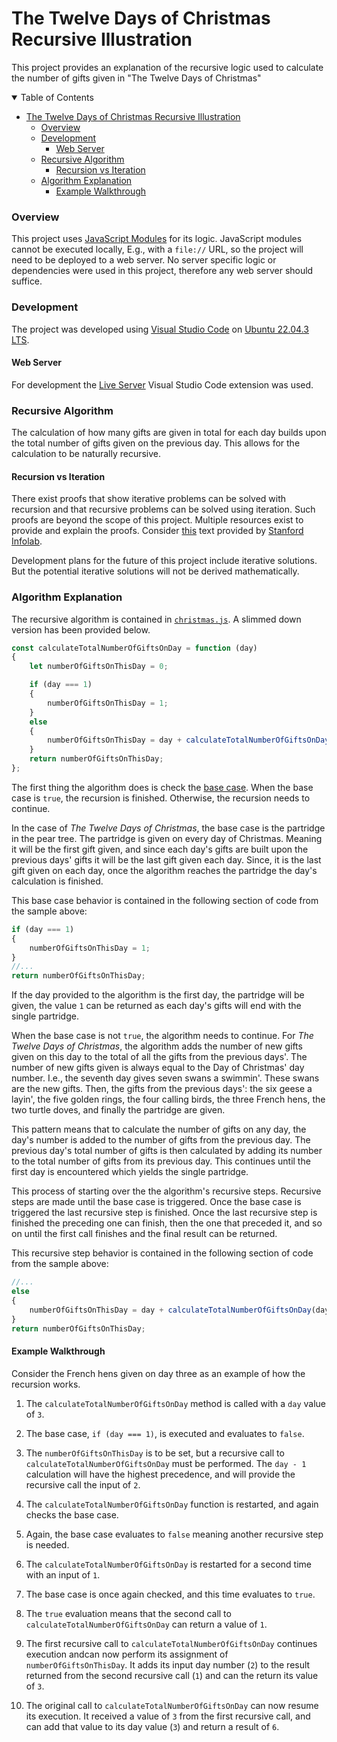 # The Twelve Days of Christmas Recursive Illustration
This project provides an explanation of the recursive logic used to calculate the number of gifts given in "The Twelve Days of Christmas"

<details open>
	<summary>Table of Contents</summary>

- [The Twelve Days of Christmas Recursive Illustration](#the-twelve-days-of-christmas-recursive-illustration)
    - [Overview](#overview)
    - [Development](#development)
      - [Web Server](#web-server)
    - [Recursive Algorithm](#recursive-algorithm)
      - [Recursion vs Iteration](#recursion-vs-iteration)
    - [Algorithm Explanation](#algorithm-explanation)
      - [Example Walkthrough](#example-walkthrough)

</details>

### Overview
This project uses [JavaScript Modules](https://developer.mozilla.org/en-US/docs/Web/JavaScript/Guide/Modules) for its logic.  JavaScript modules cannot be executed locally, E.g., with a `file://` URL, so the project will need to be deployed to a web server.  No server specific logic or dependencies were used in this project, therefore any web server should suffice.

### Development
The project was developed using [Visual Studio Code](https://code.visualstudio.com/) on [Ubuntu 22.04.3 LTS](https://releases.ubuntu.com/22.04.3/).

#### Web Server
For development the [Live Server](https://marketplace.visualstudio.com/items?itemName=ritwickdey.LiveServer) Visual Studio Code extension was used.

### Recursive Algorithm
The calculation of how many gifts are given in total for each day builds upon the total number of gifts given on the previous day.  This allows for the calculation to be naturally recursive.

#### Recursion vs Iteration
There exist proofs that show iterative problems can be solved with recursion and that recursive problems can be solved using iteration.  Such proofs are beyond the scope of this project.  Multiple resources exist to provide and explain the proofs.  Consider [this](http://infolab.stanford.edu/~ullman/focs/ch02.pdf) text provided by [Stanford Infolab](http://infolab.stanford.edu/).

Development plans for the future of this project include iterative solutions.  But the potential iterative solutions will not be derived mathematically.

### Algorithm Explanation
The recursive algorithm is contained in [`christmas.js`](./scripts/christmas.js).  A slimmed down version has been provided below.

```javascript
const calculateTotalNumberOfGiftsOnDay = function (day)
{
	let numberOfGiftsOnThisDay = 0;

	if (day === 1)
	{
		numberOfGiftsOnThisDay = 1;
	}
	else
	{
		numberOfGiftsOnThisDay = day + calculateTotalNumberOfGiftsOnDay(day - 1);
	}
	return numberOfGiftsOnThisDay;
};
```

The first thing the algorithm does is check the [base case](https://www.geeksforgeeks.org/what-is-base-case-in-recursion/).  When the base case is `true`, the recursion is finished.  Otherwise, the recursion needs to continue.

In the case of <i>The Twelve Days of Christmas</i>, the base case is the partridge in the pear tree.  The partridge is given on every day of Christmas.  Meaning it will be the first gift given, and since each day's gifts are built upon the previous days' gifts it will be the last gift given each day.  Since, it is the last gift given on each day, once the algorithm reaches the partridge the day's calculation is finished.

This base case behavior is contained in the following section of code from the sample above:

```javascript
if (day === 1)
{
	numberOfGiftsOnThisDay = 1;
}
//...
return numberOfGiftsOnThisDay;
```

If the day provided to the algorithm is the first day, the partridge will be given, the value `1` can be returned as each day's gifts will end with the single partridge.

When the base case is not `true`, the algorithm needs to continue.  For <i>The Twelve Days of Christmas</i>, the algorithm adds the number of new gifts given on this day to the total of all the gifts from the previous days'.  The number of new gifts given is always equal to the Day of Christmas' day number.  I.e., the seventh day gives seven swans a swimmin'.  These swans are the new gifts.  Then, the gifts from the previous days':  the six geese a layin', the five golden rings, the four calling birds, the three French hens, the two turtle doves, and finally the partridge are given.

This pattern means that to calculate the number of gifts on any day, the day's number is added to the number of gifts from the previous day.  The previous day's total number of gifts is then calculated by adding its number to the total number of gifts from its previous day.  This continues until the first day is encountered which yields the single partridge.

This process of starting over the the algorithm's recursive steps.  Recursive steps are made until the base case is triggered.  Once the base case is triggered the last recursive step is finished.  Once the last recursive step is finished the preceding one can finish, then the one that preceded it, and so on until the first call finishes and the final result can be returned.

This recursive step behavior is contained in the following section of code from the sample above:

```javascript
//...
else
{
	numberOfGiftsOnThisDay = day + calculateTotalNumberOfGiftsOnDay(day - 1);
}
return numberOfGiftsOnThisDay;
```

#### Example Walkthrough
Consider the French hens given on day three as an example of how the recursion works.

1. The `calculateTotalNumberOfGiftsOnDay` method is called with a `day` value of `3`.

2. The base case, `if (day === 1)`, is executed and evaluates to `false`.

3. The `numberOfGiftsOnThisDay` is to be set, but a recursive call to `calculateTotalNumberOfGiftsOnDay` must be performed.  The `day - 1` calculation will have the highest precedence, and will provide the recursive call the input of `2`.

4. The `calculateTotalNumberOfGiftsOnDay` function is restarted, and again checks the base case.

5. Again, the base case evaluates to `false` meaning another recursive step is needed.

6. The `calculateTotalNumberOfGiftsOnDay` is restarted for a second time with an input of `1`.

7. The base case is once again checked, and this time evaluates to `true`.

8. The `true` evaluation means that the second call to `calculateTotalNumberOfGiftsOnDay` can return a value of `1`.

9. The first recursive call to `calculateTotalNumberOfGiftsOnDay` continues execution andcan now perform its assignment of `numberOfGiftsOnThisDay`.  It adds its input day number (`2`) to the result returned from the second recursive call (`1`) and can the return its value of `3`.

10. The original call to `calculateTotalNumberOfGiftsOnDay` can now resume its execution.  It received a value of `3` from the first recursive call, and can add that value to its day value (`3`) and return a result of `6`.







